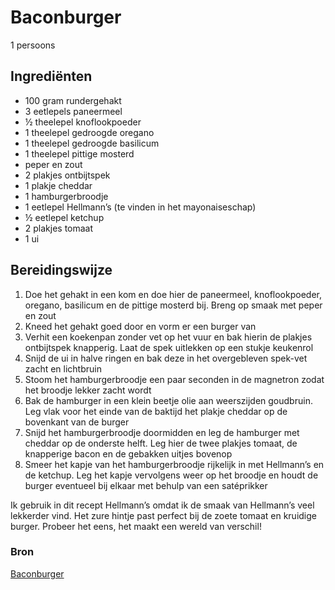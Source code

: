 # Baconburger

1 persoons

## Ingrediënten

- 100 gram rundergehakt
- 3 eetlepels paneermeel
- ½ theelepel knoflookpoeder
- 1 theelepel gedroogde oregano
- 1 theelepel gedroogde basilicum
- 1 theelepel pittige mosterd
- peper en zout
- 2 plakjes ontbijtspek
- 1 plakje cheddar
- 1 hamburgerbroodje
- 1 eetlepel Hellmann’s (te vinden in het mayonaiseschap)
- ½ eetlepel ketchup
- 2 plakjes tomaat
- 1 ui

## Bereidingswijze

1. Doe het gehakt in een kom en doe hier de paneermeel, knoflookpoeder, oregano, basilicum en de pittige mosterd bij. Breng op smaak met peper en zout
2. Kneed het gehakt goed door en vorm er een burger van
3. Verhit een koekenpan zonder vet op het vuur en bak hierin de plakjes ontbijtspek knapperig. Laat de spek uitlekken op een stukje keukenrol
4. Snijd de ui in halve ringen en bak deze in het overgebleven spek-vet zacht en lichtbruin
5. Stoom het hamburgerbroodje een paar seconden in de magnetron zodat het broodje lekker zacht wordt
6. Bak de hamburger in een klein beetje olie aan weerszijden goudbruin. Leg vlak voor het einde van de baktijd het plakje cheddar op de bovenkant van de burger
7. Snijd het hamburgerbroodje doormidden en leg de hamburger met cheddar op de onderste helft. Leg hier de twee plakjes tomaat, de knapperige bacon en de gebakken uitjes bovenop
8. Smeer het kapje van het hamburgerbroodje rijkelijk in met Hellmann’s en de ketchup. Leg het kapje vervolgens weer op het broodje en houdt de burger eventueel bij elkaar met behulp van een satéprikker

Ik gebruik in dit recept Hellmann’s omdat ik de smaak van Hellmann’s veel lekkerder vind. Het zure hintje past perfect bij de zoete tomaat en kruidige burger. Probeer het eens, het maakt een wereld van verschil!

### Bron

[Baconburger](http://www.ohmyfoodness.nl/omf-kookt/diner-omf-eet/mijn-favoriete-burger-baconburger)